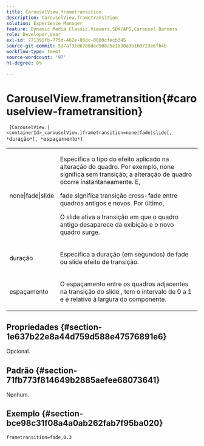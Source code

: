 ```yaml
---
title: CarouselView.frametransition
description: CarouselView.frametransition
solution: Experience Manager
feature: Dynamic Media Classic,Viewers,SDK/API,Carousel Banners
role: Developer,User
exl-id: 771395fb-775d-462e-86dc-0600cfecb345
source-git-commit: 5a7af31d6788ded908a5e1630a3b1b0723e6fb4b
workflow-type: tm+mt
source-wordcount: '97'
ht-degree: 0%

---
```


# CarouselView.frametransition{#carouselview-frametransition}

` [CarouselView.|<containerId>_carouselView.]frametransition=none|fade|slide[, *`duração`*[, *`espaçamento`*]`

<table id="table_D5992FCFF26046079089652B211BB6C5"> 
 <tbody> 
  <tr> 
   <td colname="col1"> <p> <span class="codeph"> none|fade|slide </span> </p> </td> 
   <td colname="col2"> <p>Especifica o tipo do efeito aplicado na alteração do quadro. Por exemplo, <span class="codeph"> none </span> significa sem transição; a alteração de quadro ocorre instantaneamente. E, </p> <p> <span class="codeph"> fade </span> significa transição cross-fade entre quadros antigos e novos. Por último, </p> <p> O slide <span class="codeph"> </span> ativa a transição em que o quadro antigo desaparece da exibição e o novo quadro surge. </p> </td> 
  </tr> 
  <tr> 
   <td colname="col1"> <p> <span class="codeph"> <span class="varname"> duração </span> </span> </p> </td> 
   <td colname="col2"> <p>Especifica a duração (em segundos) de <span class="codeph"> fade </span> ou <span class="codeph"> slide </span> efeito de transição. </p> </td> 
  </tr> 
  <tr> 
   <td colname="col1"> <p> <span class="codeph"> <span class="varname"> espaçamento </span> </span> </p> </td> 
   <td colname="col2"> <p>O espaçamento entre os quadros adjacentes na transição do slide <span class="codeph"> </span>, tem o intervalo de <span class="codeph"> 0 </span> a <span class="codeph"> 1 </span> e é relativo à largura do componente. </p> </td> 
  </tr> 
 </tbody> 
</table>

## Propriedades {#section-1e637b22e8a44d759d588e47576891e6}

Opcional.

## Padrão {#section-71fb773f814649b2885aefee68073641}

Nenhum.

## Exemplo {#section-bce98c31f08a4a0ab262fab7f95ba020}

`frametransition=fade,0.3`
